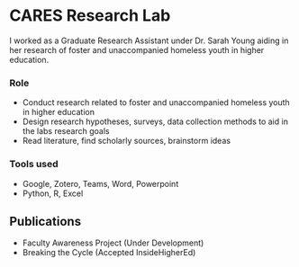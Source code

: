 # CARES Research Lab

I worked as a Graduate Research Assistant under Dr. Sarah Young aiding in her research of foster and unaccompanied homeless youth in higher education.

### __Role__    
* Conduct research related to foster and unaccompanied homeless youth in higher education  
* Design research hypotheses, surveys, data collection methods to aid in the labs research goals
* Read literature, find scholarly sources, brainstorm ideas

### __Tools used__     
* Google, Zotero, Teams, Word, Powerpoint  
* Python, R, Excel  

## Publications

* Faculty Awareness Project (Under Development)
* Breaking the Cycle (Accepted InsideHigherEd)
